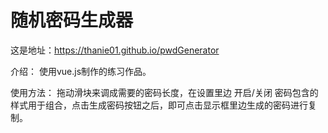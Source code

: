 # 随机密码生成器
这是地址：https://thanie01.github.io/pwdGenerator

介绍：
  使用vue.js制作的练习作品。
  
使用方法：
  拖动滑块来调成需要的密码长度，在设置里边 开启/关闭 密码包含的样式用于组合，点击生成密码按钮之后，即可点击显示框里边生成的密码进行复制。


